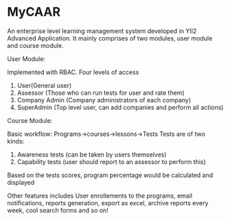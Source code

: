 MyCAAR
===============================

An enterprise level learning management system developed in YII2 Advanced Application. It mainly comprises of two modules, user module and course module.

User Module:

Implemented with RBAC. Four levels of access

1. User(General user)
2. Assessor (Those who can run tests for user and rate them)
3. Company Admin (Company administrators of each company)
4. SuperAdmin (Top level user, can add companies and perform all actions)

Course Module:

Basic workflow: Programs->courses->lessons->Tests
Tests are of two kinds:

1. Awareness tests (can be taken by users themselves)
2. Capability tests (user should report to an assessor to perform this)

Based on the tests scores, program percentage would be calculated and displayed

Other features includes User enrollements to the programs, email notifications, reports generation, export as excel, archive reports every week, cool search forms and so on!



